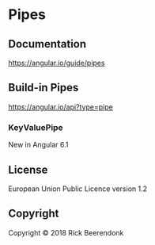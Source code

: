 # Pipes

## Documentation

https://angular.io/guide/pipes

## Build-in Pipes

https://angular.io/api?type=pipe

### KeyValuePipe

New in Angular 6.1

## License

European Union Public Licence version 1.2

## Copyright

Copyright © 2018 Rick Beerendonk
